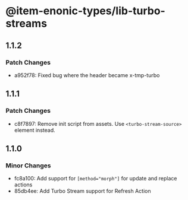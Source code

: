 # @item-enonic-types/lib-turbo-streams

## 1.1.2

### Patch Changes

- a952f78: Fixed bug where the header became x-tmp-turbo

## 1.1.1

### Patch Changes

- c8f7897: Remove init script from assets. Use `<turbo-stream-source>` element instead.

## 1.1.0

### Minor Changes

- fc8a100: Add support for `[method="morph"]` for update and replace actions
- 85db4ee: Add Turbo Stream support for Refresh Action
